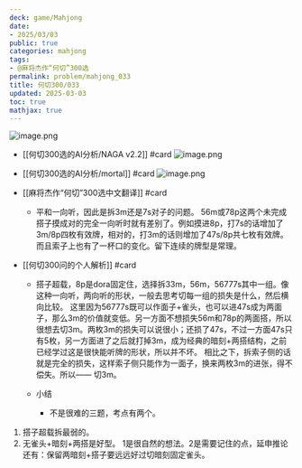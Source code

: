 ```yaml
---
deck: game/Mahjong
date:
- 2025/03/03
public: true
categories: mahjong
tags:
- @麻将杰作“何切”300选
permalink: problem/mahjong_033
title: 何切300/033
updated: 2025-03-03
toc: true
mathjax: true
---
```


![image.png](/assets/image_1741015529437_0.png)

  + [[何切300选的AI分析/NAGA v2.2]] #card
![image.png](/assets/image_1741015630264_0.png)

  + [[何切300选的AI分析/mortal]] #card
![image.png](/assets/image_1741015637220_0.png)

  + [[麻将杰作“何切”300选中文翻译]] #card
    + 平和一向听，因此是拆3m还是7s对子的问题。
56m或78p这两个未完成搭子摸成对的完全一向听时就有差别了。例如摸进8p，打7s的话增加了3m/8p四枚有效牌，相对的，打3m的话则增加了47s/8p共七枚有效牌。而且索子上也有了一杯口的变化。留下连续的牌型是常理。

  + [[何切300问的个人解析]] #card
    + 搭子超载，8p是dora固定住，选择拆33m，56m，56777s其中一组。像这种一向听，两向听的形状，一般去思考切每一组的损失是什么，然后横向比较。
这里因为56777s既可以作面子+雀头，也可以进47s成为两面子，那么3m的价值就变低。另一方面不想损失56m和78p的两面搭，所以很想去切3m。两枚3m的损失可以说很小；还损了47s，不过一方面47s只有5枚，另一方面进了之后就打掉3m，成为经典的暗刻+两搭结构，之前已经学过这是很快能听牌的形状，所以并不坏。
相比之下，拆索子侧的话就是完全的损失，这样索子侧只能作为一面子，换来两枚3m的进张，得不偿失。所以——
切3m。

    + 小结

      + 不是很难的三题，考点有两个。
1. 搭子超载拆最弱的。
2. 无雀头+暗刻+两搭是好型。
1是很自然的想法。2是需要记住的点，延申推论还有：保留两暗刻+搭子要远远好过切暗刻固定雀头。


